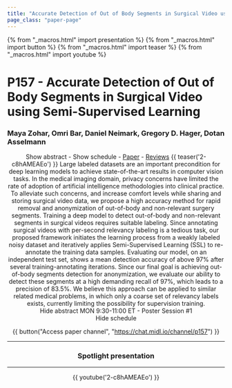 ```yaml
---
title: "Accurate Detection of Out of Body Segments in Surgical Video using Semi-Supervised Learning"
page_class: "paper-page"
---
```


{% from "_macros.html" import presentation %}
{% from "_macros.html" import button %}
{% from "_macros.html" import teaser %}
{% from "_macros.html" import youtube %}

# P157 - Accurate Detection of Out of Body Segments in Surgical Video using Semi-Supervised Learning


### Maya Zohar, Omri Bar, Daniel Neimark, Gregory D. Hager, Dotan Asselmann

<center><a class="toggle_visibility" data-selector=".paper_abstract" data-level="3">Show abstract</a>
        - <a class="toggle_visibility" data-selector=".paper_qa" data-level="3">Show schedule</a>
        - <a href="https://openreview.net/pdf?id=k-ANsPQJxY">Paper</a>
        - <a href="https://openreview.net/forum?id=k-ANsPQJxY">Reviews</a>
        {{ teaser('2-c8hAMEAEo') }}

<span class="paper_abstract">
        Large labeled datasets are an important precondition for deep learning models to achieve state-of-the-art results in computer vision tasks. In the medical imaging domain, privacy concerns have limited the rate of adoption of artificial intelligence methodologies into clinical practice. To alleviate such concerns, and increase comfort levels while sharing and storing surgical video data, we propose a high accuracy method for rapid removal and anonymization of out-of-body and non-relevant surgery segments. Training a deep model to detect out-of-body and non-relevant segments in surgical videos requires suitable labeling. Since annotating surgical videos with per-second relevancy labeling is a tedious task, our proposed framework initiates the learning process from a weakly labeled noisy dataset and iteratively applies Semi-Supervised Learning (SSL) to re-annotate the training data samples. Evaluating our model, on an independent test set, shows a mean detection accuracy of above 97% after several training-annotating iterations. Since our final goal is achieving out-of-body segments detection for anonymization, we evaluate our ability to detect these segments at a high demanding recall of 97%, which leads to a precision of 83.5%. We believe this approach can be applied to similar related medical problems, in which only a coarse set of relevancy labels exists, currently limiting the possibility for supervision training.
        <span class="actions">
  <br/>
  <a class="toggle_visibility" data-level="2">Hide abstract</a></span>
</span>

<span class="paper_qa">
        MON 9:30-11:00 ET - Poster Session #1
        <br/>
        <span class="actions"><a class="toggle_visibility" data-level="2">Hide schedule</a></span>
</span>

{{ button("Access paper channel", "https://chat.midl.io/channel/p157") }}

---

### Spotlight presentation

---

{{ youtube('2-c8hAMEAEo') }}